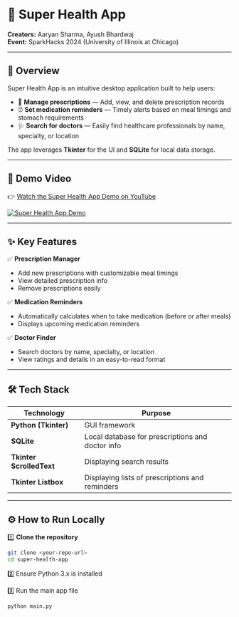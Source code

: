 # 💊 **Super Health App**

**Creators:** Aaryan Sharma, Ayush Bhardwaj  
**Event:** SparkHacks 2024 (University of Illinois at Chicago)

---

## 🚀 **Overview**

Super Health App is an intuitive desktop application built to help users:

- 📝 **Manage prescriptions** — Add, view, and delete prescription records
- ⏰ **Set medication reminders** — Timely alerts based on meal timings and stomach requirements
- 🩺 **Search for doctors** — Easily find healthcare professionals by name, specialty, or location

The app leverages **Tkinter** for the UI and **SQLite** for local data storage.

---

## 🎥 **Demo Video**

👉 [Watch the Super Health App Demo on YouTube](https://www.youtube.com/watch?v=KmfvAucKpX0&t=1s)

[![Super Health App Demo](https://img.youtube.com/vi/KmfvAucKpX0/0.jpg)](https://www.youtube.com/watch?v=KmfvAucKpX0&t=1s)

---

## ✨ **Key Features**

✅ **Prescription Manager**
- Add new prescriptions with customizable meal timings
- View detailed prescription info
- Remove prescriptions easily

✅ **Medication Reminders**
- Automatically calculates when to take medication (before or after meals)
- Displays upcoming medication reminders

✅ **Doctor Finder**
- Search doctors by name, specialty, or location
- View ratings and details in an easy-to-read format

---

## 🛠 **Tech Stack**

| Technology | Purpose |
|------------|---------|
| **Python (Tkinter)** | GUI framework |
| **SQLite** | Local database for prescriptions and doctor info |
| **Tkinter ScrolledText** | Displaying search results |
| **Tkinter Listbox** | Displaying lists of prescriptions and reminders |

---

## ⚙ **How to Run Locally**

1️⃣ **Clone the repository**
```bash
git clone <your-repo-url>
cd super-health-app
```


2️⃣ Ensure Python 3.x is installed

3️⃣ Run the main app file
```
python main.py
```
